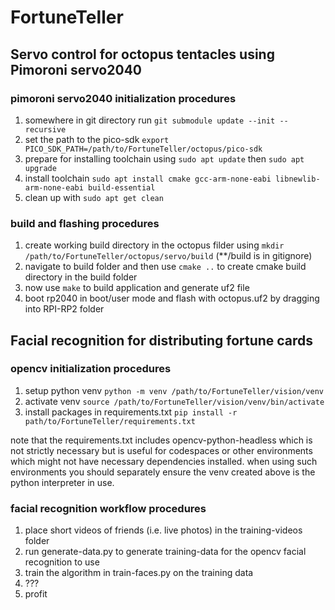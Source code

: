 # FortuneTeller

## Servo control for octopus tentacles using Pimoroni servo2040

### pimoroni servo2040 initialization procedures

1. somewhere in git directory run ```git submodule update --init --recursive```
2. set the path to the pico-sdk ```export PICO_SDK_PATH=/path/to/FortuneTeller/octopus/pico-sdk```
3. prepare for installing toolchain using `sudo apt update` then `sudo apt upgrade`
4. install toolchain ```sudo apt install cmake gcc-arm-none-eabi libnewlib-arm-none-eabi build-essential```
5. clean up with ```sudo apt get clean```

### build and flashing procedures

1. create working build directory in the octopus filder using ```mkdir /path/to/FortuneTeller/octopus/servo/build``` (**/build is in gitignore)
2. navigate to build folder and then use ```cmake ..``` to create cmake build directory in the build folder
3. now use ```make``` to build application and generate uf2 file
3. boot rp2040 in boot/user mode and flash with octopus.uf2 by dragging into RPI-RP2 folder

## Facial recognition for distributing fortune cards

### opencv initialization procedures

1. setup python venv ```python -m venv /path/to/FortuneTeller/vision/venv```
2. activate venv ```source /path/to/FortuneTeller/vision/venv/bin/activate```
3. install packages in requirements.txt ```pip install -r path/to/FortuneTeller/requirements.txt```

note that the requirements.txt includes opencv-python-headless which is not strictly necessary but is useful for codespaces or other environments which might not have necessary dependencies installed. when using such environments you should separately ensure the venv created above is the python interpreter in use.

### facial recognition workflow procedures

1. place short videos of friends (i.e. live photos) in the training-videos folder
2. run generate-data.py to generate training-data for the opencv facial recognition to use
3. train the algorithm in train-faces.py on the training data
4. ???
5. profit


